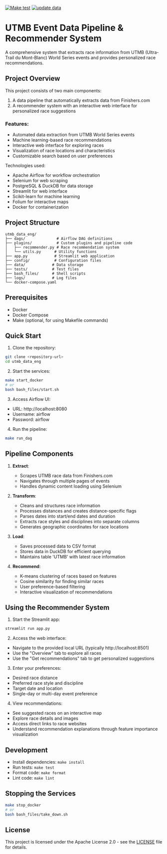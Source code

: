 [![Make test](https://github.com/thibtd/DataEng_UTMB_pipeline/actions/workflows/main.yml/badge.svg)](https://github.com/thibtd/DataEng_UTMB_pipeline/actions/workflows/main.yml) [![update data](https://github.com/thibtd/DataEng_UTMB_pipeline/actions/workflows/dataPipeline.yml/badge.svg)](https://github.com/thibtd/DataEng_UTMB_pipeline/actions/workflows/dataPipeline.yml)
# UTMB Event Data Pipeline & Recommender System

A comprehensive system that extracts race information from UTMB (Ultra-Trail du Mont-Blanc) World Series events and provides personalized race recommendations.

## Project Overview

This project consists of two main components:
1. A data pipeline that automatically extracts data from Finishers.com
2. A recommender system with an interactive web interface for personalized race suggestions

### Features:
- Automated data extraction from UTMB World Series events
- Machine learning-based race recommendations
- Interactive web interface for exploring races
- Visualization of race locations and characteristics
- Customizable search based on user preferences

Technologies used:
- Apache Airflow for workflow orchestration
- Selenium for web scraping
- PostgreSQL & DuckDB for data storage
- Streamlit for web interface
- Scikit-learn for machine learning
- Folium for interactive maps
- Docker for containerization

## Project Structure

```
utmb_data_eng/
├── dags/              # Airflow DAG definitions
├── plugins/           # Custom plugins and pipeline code
│   ├── recommender.py # Race recommendation system
│   └── utils.py      # Utility functions
├── app.py            # Streamlit web application
├── config/           # Configuration files
├── data/            # Data storage
├── tests/           # Test files
├── bash_files/      # Shell scripts
├── logs/            # Log files
└── docker-compose.yaml
```

## Prerequisites

- Docker
- Docker Compose
- Make (optional, for using Makefile commands)

## Quick Start

1. Clone the repository:
```bash
git clone <repository-url>
cd utmb_data_eng
```

2. Start the services:
```bash
make start_docker
# or
bash bash_files/start.sh
```

3. Access Airflow UI:
- URL: http://localhost:8080
- Username: airflow
- Password: airflow

4. Run the pipeline:
```bash
make run_dag
```

## Pipeline Components

1. **Extract**: 
   - Scrapes UTMB race data from Finishers.com
   - Navigates through multiple pages of events
   - Handles dynamic content loading using Selenium

2. **Transform**: 
   - Cleans and structures race information
   - Processes distances and creates distance-specific flags
   - Parses dates into start/end dates and duration
   - Extracts race styles and disciplines into separate columns
   - Generates geographic coordinates for race locations

3. **Load**: 
   - Saves processed data to CSV format
   - Stores data in DuckDB for efficient querying
   - Maintains table 'UTMB' with latest race information

4. **Recommend**:
   - K-means clustering of races based on features
   - Cosine similarity for finding similar races
   - User preference-based filtering
   - Interactive visualization of recommendations

## Using the Recommender System

1. Start the Streamlit app:
```bash
streamlit run app.py
```

2. Access the web interface:
- Navigate to the provided local URL (typically http://localhost:8501)
- Use the "Overview" tab to explore all races
- Use the "Get recommendations" tab to get personalized suggestions

3. Enter your preferences:
- Desired race distance
- Preferred race style and discipline
- Target date and location
- Single-day or multi-day event preference

4. View recommendations:
- See suggested races on an interactive map
- Explore race details and images
- Access direct links to race websites
- Understand recommendation explanations through feature importance visualization

## Development

- Install dependencies: `make install`
- Run tests: `make test`
- Format code: `make format`
- Lint code: `make lint`

## Stopping the Services

```bash
make stop_docker
# or
bash bash_files/take_down.sh
```

## License

This project is licensed under the Apache License 2.0 - see the [LICENSE](http://www.apache.org/licenses/LICENSE-2.0) file for details.
